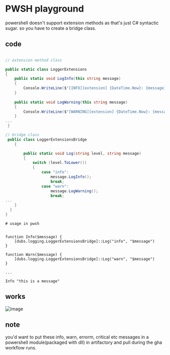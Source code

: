 # PWSH playground


powershell doesn't support extension methods as that's just C# syntactic sugar. so you have to create a bridge class.


## code
```csharp

// extension method class

public static class LoggerExtensions
{
    public static void LogInfo(this string message)
    {
        Console.WriteLine($"[INFO][extension] {DateTime.Now}: {message}");
    }
 
    public static void LogWarning(this string message)
    {
        Console.WriteLine($"[WARNING][extension] {DateTime.Now}: {message}");
    }
...
 }

// bridge class
 public class LoggerExtensionsBridge
    {

        public static void Log(string level, string message)
        {
            switch (level.ToLower())
            {
                case "info":
                    message.LogInfo();
                    break;
                case "warn":
                    message.LogWarning();
                    break;
...
    }
  }
}
```


```pwsh
# usage in pwsh


function Info($message) {
    [dubs.logging.LoggerExtensionsBridge]::Log("info", "$message")
}

function Warn($message) {
    [dubs.logging.LoggerExtensionsBridge]::Log("warn", "$message")
}

...

Info "this is a message"

```

## works
![image](https://github.com/user-attachments/assets/e7ec6b2a-b71a-4cef-86f1-659909d5544a)

## note

you'd want to put these info, warn, errorm, critical etc messages in a powershell module(packaged with dll) in artifactory and pull during the gha workflow runs.

